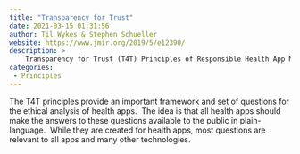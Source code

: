 ```yaml
---
title: "Transparency for Trust"
date: 2021-03-15 01:31:56
author: Til Wykes & Stephen Schueller
website: https://www.jmir.org/2019/5/e12390/
description: >
    Transparency for Trust (T4T) Principles of Responsible Health App Marketplaces
categories:
 - Principles
---
```


The T4T principles provide an important framework and set of questions for the ethical analysis of health apps.  The idea is that all health apps should make the answers to these questions available to the public in plain-language.  While they are created for health apps, most questions are relevant to all apps and many other technologies.
